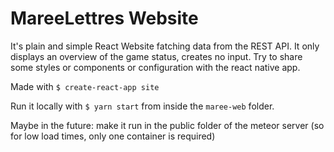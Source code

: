 # MareeLettres Website

It's plain and simple React Website fatching data from the REST API. It only displays an overview of the game status, creates no input. Try to share some styles or components or configuration with the react native app.

Made with `$ create-react-app site`

Run it locally with `$ yarn start` from inside the `maree-web` folder.

Maybe in the future: make it run in the public folder of the meteor server (so for low load times, only one container is required)
